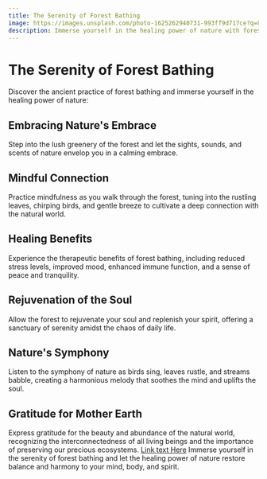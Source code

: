 ```yaml
---
title: The Serenity of Forest Bathing
image: https://images.unsplash.com/photo-1625262940731-993ff9d717ce?q=80&w=2072&auto=format&fit=crop&ixlib=rb-4.0.3&ixid=M3wxMjA3fDB8MHxwaG90by1wYWdlfHx8fGVufDB8fHx8fA%3D%3D
description: Immerse yourself in the healing power of nature with forest bathing.
---
```


# The Serenity of Forest Bathing

Discover the ancient practice of forest bathing and immerse yourself in the healing power of nature:

## Embracing Nature's Embrace

Step into the lush greenery of the forest and let the sights, sounds, and scents of nature envelop you in a calming embrace.

## Mindful Connection

Practice mindfulness as you walk through the forest, tuning into the rustling leaves, chirping birds, and gentle breeze to cultivate a deep connection with the natural world.

## Healing Benefits

Experience the therapeutic benefits of forest bathing, including reduced stress levels, improved mood, enhanced immune function, and a sense of peace and tranquility.

## Rejuvenation of the Soul

Allow the forest to rejuvenate your soul and replenish your spirit, offering a sanctuary of serenity amidst the chaos of daily life.

## Nature's Symphony

Listen to the symphony of nature as birds sing, leaves rustle, and streams babble, creating a harmonious melody that soothes the mind and uplifts the soul.

## Gratitude for Mother Earth

Express gratitude for the beauty and abundance of the natural world, recognizing the interconnectedness of all living beings and the importance of preserving our precious ecosystems.
[Link text Here](https://link-url-here.org)
Immerse yourself in the serenity of forest bathing and let the healing power of nature restore balance and harmony to your mind, body, and spirit.
